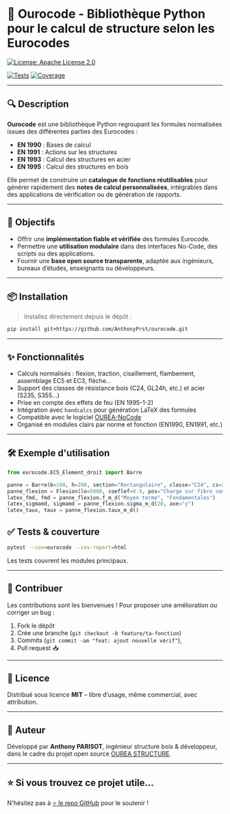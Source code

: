 
# 📐 Ourocode - Bibliothèque Python pour le calcul de structure selon les Eurocodes

[![License: Apache License 2.0](https://img.shields.io/badge/License-A-blue.svg)](LICENSE)
<!-- [![PyPI](https://img.shields.io/pypi/v/eurocode-calc.svg)](https://pypi.org/project/ourocode/) -->
[![Tests](https://img.shields.io/github/v/release/AnthonyPrst/ourocode)](https://github.com/AnthonyPrst/ourocode/pyptoject.toml)
[![Coverage](https://img.shields.io/codecov/c/github/ton-org/eurocode)](https://codecov.io/gh/ton-org/ourocode)

---

## 🔍 Description

**Ourocode** est une bibliothèque Python regroupant les formules normalisées issues des différentes parties des Eurocodes :

- **EN 1990** : Bases de calcul
- **EN 1991** : Actions sur les structures
- **EN 1993** : Calcul des structures en acier
- **EN 1995** : Calcul des structures en bois

Elle permet de construire un **catalogue de fonctions réutilisables** pour générer rapidement des **notes de calcul personnalisées**, intégrables dans des applications de vérification ou de génération de rapports.

---

## 🚀 Objectifs

- Offrir une **implémentation fiable et vérifiée** des formules Eurocode.
- Permettre une **utilisation modulaire** dans des interfaces No-Code, des scripts ou des applications.
- Fournir une **base open source transparente**, adaptée aux ingénieurs, bureaux d’études, enseignants ou développeurs.

---

## 📦 Installation

<!-- ```bash
pip install ourocode
``` -->

> Installez directement depuis le dépôt :
```bash
pip install git+https://github.com/AnthonyPrst/ourocode.git
```

---

## ✨ Fonctionnalités

- Calculs normalisés : flexion, traction, cisaillement, flambement, assemblage EC5 et EC3, flèche…
- Support des classes de résistance bois (C24, GL24h, etc.) et acier (S235, S355…)
- Prise en compte des effets de feu (EN 1995-1-2)
- Intégration avec `handcalcs` pour génération LaTeX des formules
- Compatible avec le logiciel [OUREA-NoCode](https://ourea-structure.fr/telechargement)
- Organisé en modules clairs par norme et fonction (EN1990, EN1991, etc.)

---

## 🛠 Exemple d'utilisation

```python
from eurocode.EC5_Element_droit import Barre

panne = Barre(b=100, h=200, section="Rectangulaire", classe="C24", cs=2, Hi=12, Hf=12)
panne_flexion = Flexion(lo=5000, coeflef=0.9, pos="Charge sur fibre comprimée")
latex_fmd, fmd = panne_flexion.f_m_d("Moyen terme", "Fondamentales")
latex_sigmamd, sigmamd = panne_flexion.sigma_m_d(20, axe="y")
latex_taux, taux = panne_flexion.taux_m_d()
```

## ✅ Tests & couverture

```bash
pytest --cov=eurocode --cov-report=html
```

Les tests couvrent les modules principaux.

---

## 🤝 Contribuer

Les contributions sont les bienvenues ! Pour proposer une amélioration ou corriger un bug :

1. Fork le dépôt
2. Crée une branche (`git checkout -b feature/ta-fonction`)
3. Commits (`git commit -am "feat: ajout nouvelle vérif"`),
4. Pull request 📥

---

## 📄 Licence

Distribué sous licence **MIT** – libre d’usage, même commercial, avec attribution.

---

## 👷 Auteur

Développé par **Anthony PARISOT**, ingénieur structure bois & développeur, dans le cadre du projet open source [OUREA STRUCTURE](https://ourea-structure.fr).

---

## ⭐ Si vous trouvez ce projet utile...

N'hésitez pas à [⭐️ le repo GitHub](https://github.com/Icelone73/ourocode) pour le soutenir !
